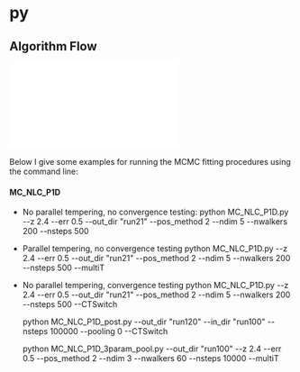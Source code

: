 # py

## Algorithm Flow
![Algorithm Flow](/Figures/NLC_codemap.pdf)


Below I give some examples for running the MCMC fitting procedures using the command line:
#### MC_NLC_P1D
* No parallel tempering, no convergence testing:
    python MC_NLC_P1D.py --z 2.4 --err 0.5 --out_dir "run21" --pos_method 2 --ndim 5 --nwalkers 200 --nsteps 500
* Parallel tempering, no convergence testing
    python MC_NLC_P1D.py --z 2.4 --err 0.5 --out_dir "run21" --pos_method 2 --ndim 5 --nwalkers 200 --nsteps 500 --multiT
* No parallel tempering, convergence testing
    python MC_NLC_P1D.py --z 2.4 --err 0.5 --out_dir "run21" --pos_method 2 --ndim 5 --nwalkers 200 --nsteps 500 --CTSwitch

    python MC_NLC_P1D_post.py --out_dir "run120" --in_dir "run100" --nsteps 100000 --pooling 0 --CTSwitch

    python MC_NLC_P1D_3param_pool.py --out_dir "run100" --z 2.4 --err 0.5 --pos_method 2 --ndim 3 --nwalkers 60 --nsteps 10000 --multiT